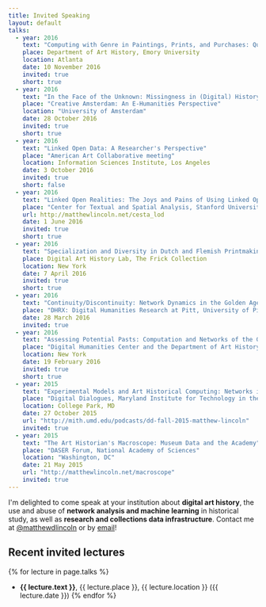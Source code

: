 ```yaml
---
title: Invited Speaking
layout: default
talks:
  - year: 2016
    text: "Computing with Genre in Paintings, Prints, and Purchases: Questions of Category and Measure"
    place: Department of Art History, Emory University
    location: Atlanta
    date: 10 November 2016
    invited: true
    short: true
  - year: 2016
    text: "In the Face of the Unknown: Missingness in (Digital) History"
    place: "Creative Amsterdam: An E-Humanities Perspective"
    location: "University of Amsterdam"
    date: 28 October 2016
    invited: true
    short: true
  - year: 2016
    text: "Linked Open Data: A Researcher's Perspective"
    place: "American Art Collaborative meeting"
    location: Information Sciences Institute, Los Angeles
    date: 3 October 2016
    invited: true
    short: false
  - year: 2016
    text: "Linked Open Realities: The Joys and Pains of Using Linked Open Data for Research"
    place: "Center for Textual and Spatial Analysis, Stanford University"
    url: http://matthewlincoln.net/cesta_lod
    date: 1 June 2016
    invited: true
    short: true
  - year: 2016
    text: "Specialization and Diversity in Dutch and Flemish Printmaking (and Painting!): A Computational Approach"
    place: Digital Art History Lab, The Frick Collection
    location: New York
    date: 7 April 2016
    invited: true
    short: true
  - year: 2016
    text: "Continuity/Discontinuity: Network Dynamics in the Golden Age of Dutch Printmaking"
    place: "DHRX: Digital Humanities Research at Pitt, University of Pittsburgh"
    date: 28 March 2016
    invited: true
  - year: 2016
    text: "Assessing Potential Pasts: Computation and Networks of the Golden Age of Dutch and Flemish Printmaking"
    place: "Digital Humanities Center and the Department of Art History & Archaeology, Columbia University"
    location: New York
    date: 19 February 2016
    invited: true
    short: true
  - year: 2015
    text: "Experimental Models and Art Historical Computing: Networks in the Golden Age of Dutch and Flemish Printmaking"
    place: "Digital Dialogues, Maryland Institute for Technology in the Humanities"
    location: College Park, MD
    date: 27 October 2015
    url: "http://mith.umd.edu/podcasts/dd-fall-2015-matthew-lincoln"
    invited: true
  - year: 2015
    text: "The Art Historian's Macroscope: Museum Data and the Academy"
    place: "DASER Forum, National Academy of Sciences"
    location: "Washington, DC"
    date: 21 May 2015
    url: "http://matthewlincoln.net/macroscope"
    invited: true
---
```


I'm delighted to come speak at your institution about **digital art history**, the use and abuse of **network analysis and machine learning** in historical study, as well as **research and collections data infrastructure**. Contact me at [@matthewdlincoln](https://twitter.com/matthewdlincoln) or by [email](&#109;&#097;&#105;&#108;&#116;&#111;:&#109;&#108;&#105;&#110;&#099;&#111;&#108;&#110;&#064;&#103;&#101;&#116;&#116;&#121;&#046;&#101;&#100;&#117;)!

## Recent invited lectures

{% for lecture in page.talks %}
- **{{ lecture.text }}**, {{ lecture.place }}, {{ lecture.location }} ({{ lecture.date }})
{% endfor %}
